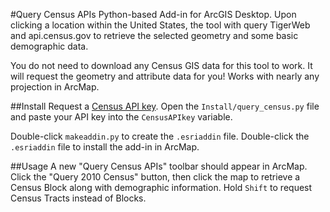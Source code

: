 #Query Census APIs
Python-based Add-in for ArcGIS Desktop. Upon clicking a location within the United States, the tool with query TigerWeb and api.census.gov to retrieve the selected geometry and some basic demographic data. 

You do not need to download any Census GIS data for this tool to work. It will request the geometry and attribute data for you! Works with nearly any projection in ArcMap. 

##Install
Request a [Census API key](http://www.census.gov/developers/tos/key_request.html). Open the `Install/query_census.py` file and paste your API key into the `CensusAPIkey` variable. 

Double-click `makeaddin.py` to create the `.esriaddin` file. Double-click the `.esriaddin` file to install the add-in in ArcMap. 

##Usage
A new "Query Census APIs" toolbar should appear in ArcMap. Click the "Query 2010 Census" button, then click the map to retrieve a Census Block along with demographic information. Hold `Shift` to request Census Tracts instead of Blocks. 
